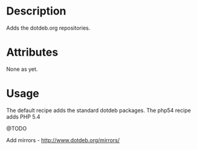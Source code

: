 Description
===========

Adds the dotdeb.org repositories.

Attributes
==========

None as yet.

Usage
=====

The default recipe adds the standard dotdeb packages. The php54 recipe adds PHP 5.4

@TODO

Add mirrors - http://www.dotdeb.org/mirrors/
